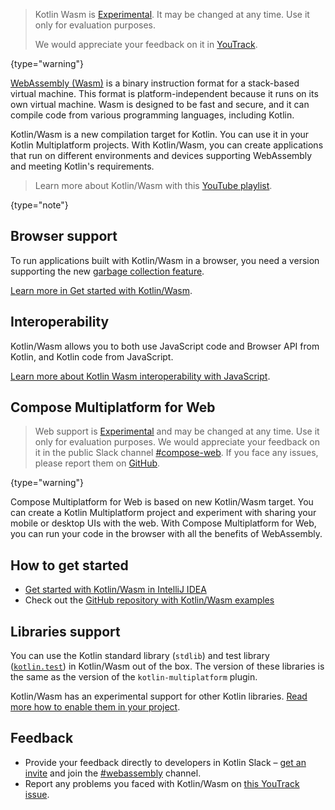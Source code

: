 [//]: # (title: Kotlin Wasm)

> Kotlin Wasm is [Experimental](components-stability.md).
> It may be changed at any time. Use it only for evaluation purposes.
>
> We would appreciate your feedback on it in [YouTrack](https://kotl.in/issue).
>
{type="warning"}

[WebAssembly (Wasm)](https://webassembly.org) is a binary instruction format for a stack-based virtual machine.
This format is platform-independent because it runs on its own virtual machine.
Wasm is designed to be fast and secure, and it can compile code from various programming languages, including Kotlin.

Kotlin/Wasm is a new compilation target for Kotlin. You can use it in your Kotlin Multiplatform projects.
With Kotlin/Wasm, you can create applications that run on different environments and devices supporting WebAssembly and meeting Kotlin's requirements.

> Learn more about Kotlin/Wasm with this [YouTube playlist](https://kotl.in/wasm-pl).
>
{type="note"}

## Browser support

To run applications built with Kotlin/Wasm in a browser, you need a version supporting the new [garbage collection feature](https://github.com/WebAssembly/gc).

[Learn more in Get started with Kotlin/Wasm](wasm-get-started.md#troubleshooting).

## Interoperability

Kotlin/Wasm allows you to both use JavaScript code and Browser API from Kotlin, and Kotlin code from JavaScript.

[Learn more about Kotlin Wasm interoperability with JavaScript](wasm-js-interop.md).

## Compose Multiplatform for Web

> Web support is [Experimental](components-stability.md) and may be changed at any time. Use it only for evaluation purposes.
> We would appreciate your feedback on it in the public Slack channel [#compose-web](https://slack-chats.kotlinlang.org/c/compose-web).
> If you face any issues, please report them on [GitHub](https://github.com/JetBrains/compose-multiplatform/issues).
>
{type="warning"}

Compose Multiplatform for Web is based on new Kotlin/Wasm target.
You can create a Kotlin Multiplatform project and experiment with sharing your mobile or desktop UIs with the web.
With Compose Multiplatform for Web, you can run your code in the browser with all the benefits of WebAssembly.

## How to get started

* [Get started with Kotlin/Wasm in IntelliJ IDEA](wasm-get-started.md)
* Check out the [GitHub repository with Kotlin/Wasm examples](https://github.com/Kotlin/kotlin-wasm-examples)

## Libraries support

You can use the Kotlin standard library (`stdlib`) and test library ([`kotlin.test`](https://kotlinlang.org/api/latest/kotlin.test/))
in Kotlin/Wasm out of the box. The version of these libraries is the same as the version of the `kotlin-multiplatform` plugin.

Kotlin/Wasm has an experimental support for other Kotlin libraries. [Read more how to enable them in your project](wasm-libraries.md).

## Feedback

* Provide your feedback directly to developers in Kotlin Slack – [get an invite](https://surveys.jetbrains.com/s3/kotlin-slack-sign-up)
  and join the [#webassembly](https://kotlinlang.slack.com/archives/CDFP59223) channel.
* Report any problems you faced with Kotlin/Wasm on [this YouTrack issue](https://youtrack.jetbrains.com/issue/KT-56492).
